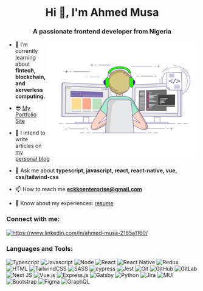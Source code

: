 
<h1 align="center">Hi 👋, I'm Ahmed Musa</h1>
<h3 align="center">A passionate frontend developer from Nigeria</h3>

<img align="right" alt="Coding" width="400" src="https://raw.githubusercontent.com/devSouvik/devSouvik/master/gif3.gif">

- 🌱 I’m currently learning about **fintech, blockchain, and serverless computing.** 

- 😎 [My Portfolio Site](https://ahmedmusa.vercel.app/)
  
- 📝 I intend to write articles on [my personal blog](https://ahmedmusa.vercel.app/blog)

- 💬 Ask me about **typescript, javascript, react, react-native, vue, css/tailwind-css**

- 📫 How to reach me **eckkoenterprise@gmail.com**

- 📄 Know about my experiences: [resume](https://drive.google.com/file/d/1fRz5ZPBNazP8HWoQQwIzF45-_6jyUsIN/view?usp=sharing)




<h3 align="left">Connect with me:</h3>
<p align="left">
<a href="https://linkedin.com/in/https://www.linkedin.com/in/ahmed-musa-2165a1160/" target="blank"><img align="center" src="https://raw.githubusercontent.com/rahuldkjain/github-profile-readme-generator/master/src/images/icons/Social/linked-in-alt.svg" alt="https://www.linkedin.com/in/ahmed-musa-2165a1160/" height="30" width="40" /></a>
</p>


<h3 align="left">Languages and Tools:</h3>
<p>
  <img src="https://img.shields.io/badge/typescript-%23007ACC.svg?style=for-the-badge&logo=typescript&logoColor=white" alt="Typescript" />
  <img src="https://img.shields.io/badge/javascript-%23323330.svg?style=for-the-badge&logo=javascript&logoColor=%23F7DF1E" alt="Javascript" />
  <img src="https://img.shields.io/badge/node.js-6DA55F?style=for-the-badge&logo=node.js&logoColor=white" alt="Node" />
  <img src="https://img.shields.io/badge/react-%2320232a.svg?style=for-the-badge&logo=react&logoColor=%2361DAFB" alt="React" />
  <img src="https://img.shields.io/badge/react_native-%2320232a.svg?style=for-the-badge&logo=react&logoColor=%2361DAFB" alt="React Native" />
  <img src="https://img.shields.io/badge/redux-%23593d88.svg?style=for-the-badge&logo=redux&logoColor=white" alt="Redux" />
  <img src="https://img.shields.io/badge/html5-%23E34F26.svg?style=for-the-badge&logo=html5&logoColor=white" alt="HTML" />
  

  <img alt="TailwindCSS" src="https://img.shields.io/badge/tailwindcss-%2338B2AC.svg?style=for-the-badge&logo=tailwind-css&logoColor=white" />

  <img alt="SASS" src="https://img.shields.io/badge/SASS-hotpink.svg?style=for-the-badge&logo=SASS&logoColor=white" />

  <img alt="cypress" src="https://img.shields.io/badge/-cypress-%23E5E5E5?style=for-the-badge&logo=cypress&logoColor=058a5e" />

  <img alt="Jest" src="https://img.shields.io/badge/-jest-%23C21325?style=for-the-badge&logo=jest&logoColor=white" />

  <img alt="Git" src="https://img.shields.io/badge/git-%23F05033.svg?style=for-the-badge&logo=git&logoColor=white" />

  <img alt="GitHub" src="https://img.shields.io/badge/github-%23121011.svg?style=for-the-badge&logo=github&logoColor=white" />

  <img alt="GitLab" src="https://img.shields.io/badge/gitlab-%23181717.svg?style=for-the-badge&logo=gitlab&logoColor=white" />

<img alt="Next JS" src="https://img.shields.io/badge/Next-black?style=for-the-badge&logo=next.js&logoColor=white" />

<img alt="Vue.js" src="https://img.shields.io/badge/vuejs-%2335495e.svg?style=for-the-badge&logo=vuedotjs&logoColor=%234FC08D" />

<img alt="Express.js" src="https://img.shields.io/badge/express.js-%23404d59.svg?style=for-the-badge&logo=express&logoColor=%2361DAFB" />

<img alt="Gatsby" src="https://img.shields.io/badge/Gatsby-%23663399.svg?style=for-the-badge&logo=gatsby&logoColor=white" />

<img alt="Python" src="https://img.shields.io/badge/python-3670A0?style=for-the-badge&logo=python&logoColor=ffdd54" />

<img alt="Jira" src="https://img.shields.io/badge/jira-%230A0FFF.svg?style=for-the-badge&logo=jira&logoColor=white" />

<img alt="MUI" src="https://img.shields.io/badge/MUI-%230081CB.svg?style=for-the-badge&logo=mui&logoColor=white" />

  <img alt="Bootstrap" src="https://img.shields.io/badge/bootstrap-%238511FA.svg?style=for-the-badge&logo=bootstrap&logoColor=white" />

  <img alt="Figma" src="https://img.shields.io/badge/figma-%23F24E1E.svg?style=for-the-badge&logo=figma&logoColor=white" />

  <img alt="GraphQL" src="https://img.shields.io/badge/-GraphQL-E10098?style=for-the-badge&logo=graphql&logoColor=white" />
</p>





